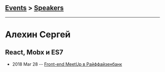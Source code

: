 ## [Events](../README.md) > [Speakers](../speakers.md)
---

# Алехин Сергей

## React, Mobx и ES7
- 2018 Mar 28 -- [Front-end MeetUp в Райффайзенбанк](https://youtu.be/5zPbydsnLoE?t=1h18m16s)    
